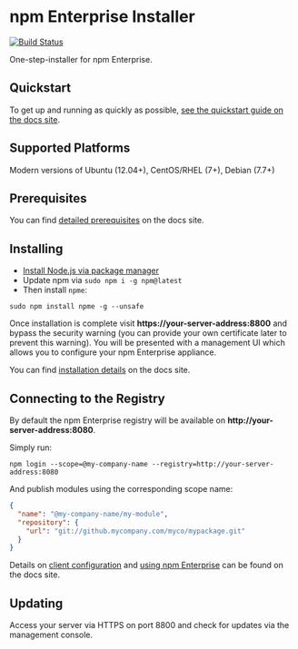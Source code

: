 # npm Enterprise Installer

[![Build Status](https://travis-ci.org/npm/npme-installer.svg?branch=master)](https://travis-ci.org/npm/npme-installer)

One-step-installer for npm Enterprise.

## Quickstart

To get up and running as quickly as possible, [see the quickstart guide on the docs site](https://docs.npmjs.com/enterprise/intro).

## Supported Platforms

Modern versions of Ubuntu (12.04+), CentOS/RHEL (7+), Debian (7.7+)

## Prerequisites

You can find [detailed prerequisites](https://docs.npmjs.com/enterprise/requirements) on the docs site.

## Installing

* [Install Node.js via package manager](https://nodejs.org/en/download/package-manager/)
* Update npm via `sudo npm i -g npm@latest`
* Then install `npme`:

```shell
sudo npm install npme -g --unsafe
```

Once installation is complete visit __https://your-server-address:8800__ and bypass the security warning (you can provide your own certificate later to prevent this warning). You will be presented with a management UI which allows you to configure your npm Enterprise appliance.

You can find [installation details](https://docs.npmjs.com/enterprise/installation) on the docs site.

## Connecting to the Registry

By default the npm Enterprise registry will be available on __http://your-server-address:8080__.

Simply run:

```shell
npm login --scope=@my-company-name --registry=http://your-server-address:8080
```

And publish modules using the corresponding scope name:

```json
{
  "name": "@my-company-name/my-module",
  "repository": {
    "url": "git://github.mycompany.com/myco/mypackage.git"
  }
}
```

Details on [client configuration](https://docs.npmjs.com/enterprise/client-configuration) and [using npm Enterprise](https://docs.npmjs.com/enterprise/using-it) can be found on the docs site.

## Updating

Access your server via HTTPS on port 8800 and check for updates via
the management console.
